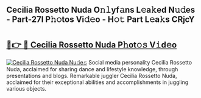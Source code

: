 ## Cecilia Rossetto Nuda O𝚗𝚕yf𝚊ns L𝚎a𝚔ed N𝚞𝚍es - Part-27I P𝚑𝚘tos Vi𝚍𝚎o - H𝚘𝚝 Part L𝚎a𝚔s CRjcY

# <h2><a href="http://kf8ade.oniu.top/?m=Cecilia+Rossetto+Nuda">🔗👉 🔴 Cecilia Rossetto Nuda P𝚑ot𝚘𝚜 V𝚒d𝚎o</a></h2>

[![Cecilia Rossetto Nuda Nu𝚍e𝚜](https://i.imgur.com/0qMVB7G.gif)](http://kf8ade.oniu.top/?m=Cecilia+Rossetto+Nuda)
Social media personality Cecilia Rossetto Nuda, acclaimed for sharing dance and lifestyle knowledge, through presentations and blogs. Remarkable juggler Cecilia Rossetto Nuda, acclaimed for their exceptional abilities and accomplishments in juggling various objects.  
